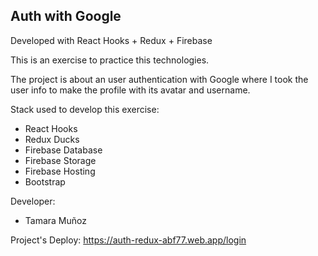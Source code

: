 ## Auth with Google

Developed with React Hooks + Redux + Firebase

This is an exercise to practice this technologies. 

The project is about an user authentication with Google where I took the user info to make the profile with its avatar and username.

Stack used to develop this exercise:
- React Hooks
- Redux Ducks
- Firebase Database
- Firebase Storage
- Firebase Hosting
- Bootstrap

Developer: 
- Tamara Muñoz

Project's Deploy: https://auth-redux-abf77.web.app/login